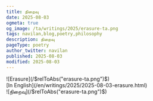 ```yaml
---
title: நிறைவு
date: 2025-08-03
ogmeta: true
og_image: /ta/writings/2025/erasure-ta.png
tags: navilan,blog,poetry,philosophy
description: நிறைவு
pageType: poetry
author_twitter: navilan
published: 2025-08-03
modified: 2025-08-03
---
```

<div class="teaser-only row gld-12">
![Erasure](/$relToAbs("erasure-ta.png")$)
</div>

<div class="gld-12 row centered">
<div class="txtcenter">
[In English](/en/writings/2025/2025-08-03-erasure.html)
</div>
</div>

<!--more-->

<div class="row gld-12">
![நிறைவு](/$relToAbs("erasure-ta.png")$)
</div>
